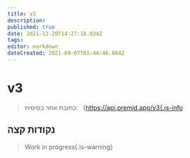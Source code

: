```yaml
---
title: v3
description:
published: true
date: 2021-12-20T14:27:18.034Z
tags:
editor: markdown
dateCreated: 2021-09-07T01:44:46.864Z
---
```


# v3

> כתובת אתר בסיסית:   {https://api.premid.app/v3{.is-info


## נקודות קצה
> Work in progress{.is-warning}
